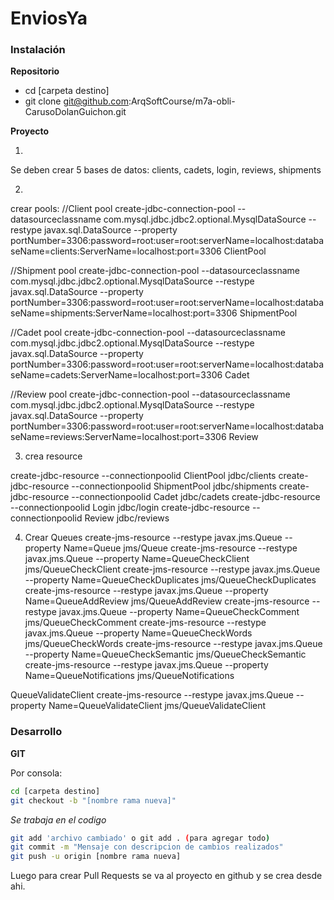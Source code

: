 # EnviosYa

### Instalación
 **Repositorio**
- cd [carpeta destino]
- git clone git@github.com:ArqSoftCourse/m7a-obli-CarusoDolanGuichon.git

**Proyecto**

1) 
Se deben crear 5 bases de datos: clients, cadets, login, reviews, shipments

2)
crear pools:
//Client pool
create-jdbc-connection-pool --datasourceclassname com.mysql.jdbc.jdbc2.optional.MysqlDataSource --restype javax.sql.DataSource --property portNumber=3306:password=root:user=root:serverName=localhost:databaseName=clients:ServerName=localhost:port=3306 ClientPool

//Shipment pool
create-jdbc-connection-pool --datasourceclassname com.mysql.jdbc.jdbc2.optional.MysqlDataSource --restype javax.sql.DataSource --property portNumber=3306:password=root:user=root:serverName=localhost:databaseName=shipments:ServerName=localhost:port=3306 ShipmentPool

//Cadet pool
create-jdbc-connection-pool --datasourceclassname com.mysql.jdbc.jdbc2.optional.MysqlDataSource --restype javax.sql.DataSource --property portNumber=3306:password=root:user=root:serverName=localhost:databaseName=cadets:ServerName=localhost:port=3306 Cadet

//Review pool
create-jdbc-connection-pool --datasourceclassname com.mysql.jdbc.jdbc2.optional.MysqlDataSource --restype javax.sql.DataSource --property portNumber=3306:password=root:user=root:serverName=localhost:databaseName=reviews:ServerName=localhost:port=3306 Review


3) crea resource

create-jdbc-resource --connectionpoolid ClientPool jdbc/clients
create-jdbc-resource --connectionpoolid ShipmentPool jdbc/shipments
create-jdbc-resource --connectionpoolid Cadet jdbc/cadets
create-jdbc-resource --connectionpoolid Login jdbc/login
create-jdbc-resource --connectionpoolid Review jdbc/reviews

4) Crear Queues
create-jms-resource --restype javax.jms.Queue --property Name=Queue jms/Queue
create-jms-resource --restype javax.jms.Queue --property Name=QueueCheckClient jms/QueueCheckClient
create-jms-resource --restype javax.jms.Queue --property Name=QueueCheckDuplicates jms/QueueCheckDuplicates
create-jms-resource --restype javax.jms.Queue --property Name=QueueAddReview jms/QueueAddReview
create-jms-resource --restype javax.jms.Queue --property Name=QueueCheckComment jms/QueueCheckComment
create-jms-resource --restype javax.jms.Queue --property Name=QueueCheckWords jms/QueueCheckWords
create-jms-resource --restype javax.jms.Queue --property Name=QueueCheckSemantic jms/QueueCheckSemantic
create-jms-resource --restype javax.jms.Queue --property Name=QueueNotifications jms/QueueNotifications

QueueValidateClient
create-jms-resource --restype javax.jms.Queue --property Name=QueueValidateClient jms/QueueValidateClient
### Desarrollo
**GIT**

Por consola:
```sh
cd [carpeta destino]
git checkout -b "[nombre rama nueva]"
```
*Se trabaja en el codigo*
```sh
git add 'archivo cambiado' o git add . (para agregar todo)
git commit -m "Mensaje con descripcion de cambios realizados"
git push -u origin [nombre rama nueva]
```
Luego para crear Pull Requests se va al proyecto en github y se crea desde ahi.
